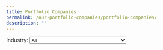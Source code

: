 ```yaml
---
title: Portfolio Companies
permalink: /our-portfolio-companies/portfolio-companies/
description: ""
---
```


<link rel="stylesheet" href="/sgds.css"/>
<label for="coy-choice">Industry:</label>
<select name="coy-choice" id="coy-choice">
  <option value="all">All</option>
  <option value="hbms">Health & Biomedical Science</option>
  <option value="uss">Urban Solutions & Sustainability</option>
  <option value="ame">Advanced Manufacturing & Engineering</option>
  <option value="agri">Agritech & Foodtech</option>
  <option value="sde">Services And Digital Economy</option>
  <option value="mtt">Maritime Tech</option>
</select>
<div id="companies-result" style="display: flex; flex-wrap: wrap; padding: 10px">
</div>
<script src="/coyFilter.js"></script>
<script src="/logoResize.js"></script>
